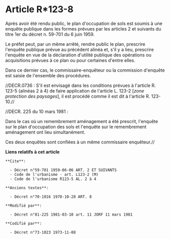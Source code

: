 # Article R*123-8

Après avoir été rendu public, le plan d'occupation de sols est soumis à une enquête publique dans les formes prévues par les
articles 2 et suivants du titre 1er du décret n. 59-701 du 6 juin 1959.

Le préfet peut, par un même arrêté, rendre public le plan, prescrire l'enquête publique prévue au précédent alinéa et, s'il y
a lieu, prescrire l'enquête en vue de la déclaration d'utilité publique des opérations ou acquisitions prévues à ce plan ou
pour certaines d'entre elles.

Dans ce dernier cas, le commissaire-enquêteur ou la commission d'enquête est saisie de l'ensemble des procédures.

//DECR.0736 : S'il est envisagé dans les conditions prévues à l'article R. 123-5 (alinéas 2 à 4) de faire application de
l'article L. 123-2 [*zone protection des paysages*], il est procédé comme il est dit à l'article R. 123-10.//

//DECR. 225 du 10 mars 1981 :

Dans le cas où un remembrement aménagement a été prescrit, l'enquête sur le plan d'occupation des sols et l'enquête sur le
remembrement aménagement ont lieu simultanément.

Ces deux enquêtes sont confiées à un même commissaire enquêteur.//

**Liens relatifs à cet article**

	**Cite**:

	  - Décret n°59-701 1959-06-06 ART. 2 ET SUIVANTS
	  - Code de l'urbanisme - art. L123-2 (M)
	  - Code de l'urbanisme R123-5 AL. 2 à 4

	**Anciens textes**:

	  - Décret n°70-1016 1970-10-28 ART. 8

	**Modifié par**:

	  - Décret n°81-225 1981-03-10 art. 11 JORF 11 mars 1981

	**Codifié par**:

	  - Décret n°73-1023 1973-11-08
